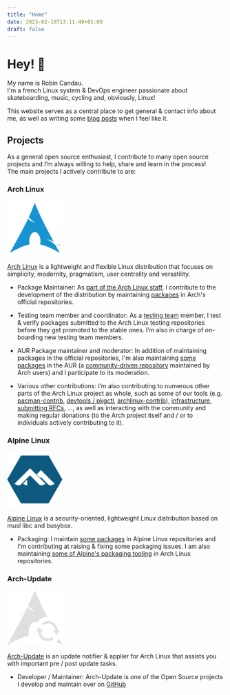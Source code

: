 ```yaml
---
title: "Home"
date: 2023-02-16T13:11:49+01:00
draft: false
---
```


# Hey! :wave:

My name is Robin Candau.  
I'm a french Linux system & DevOps engineer passionate about skateboarding, music, cycling and, obviously, Linux!

This website serves as a central place to get general & contact info about me, as well as writing some [blog posts](https://antiz.fr/blog/) when I feel like it.

## Projects

As a general open source enthusiast, I contribute to many open source projects and I’m always willing to help, share and learn in the process!  
The main projects I actively contribute to are:

### Arch Linux

![alt text](images/index/arch_linux-logo.png "Arch Linux logo")

[Arch Linux](https://archlinux.org) is a lightweight and flexible Linux distribution that focuses on simplicity, modernity, pragmatism, user centrality and versatility.

- Package Maintainer: As [part of the Arch Linux staff](https://archlinux.org/people/package-maintainers/#Antiz), I contribute to the development of the distribution by maintaining [packages](https://archlinux.org/packages/?sort=&q=&maintainer=Antiz) in Arch's official repositories.

- Testing team member and coordinator: As a [testing team](https://wiki.archlinux.org/title/Arch_Testing_Team) member, I test & verify packages submitted to the Arch Linux testing repositories before they get promoted to the stable ones. I’m also in charge of on-boarding new testing team members.

- AUR Package maintainer and moderator: In addition of maintaining packages in the official repositories, I'm also maintaining [some packages](https://aur.archlinux.org/packages?O=0&SeB=M&K=Antiz&outdated=&SB=p&SO=d&PP=50&submit=Go) in the AUR (a [community-driven repository](https://wiki.archlinux.org/title/Arch_User_Repository) maintained by Arch users) and I participate to its moderation.

- Various other contributions: I’m also contributing to numerous other parts of the Arch Linux project as whole, such as some of our tools (e.g. [pacman-contrib](https://gitlab.archlinux.org/pacman/pacman-contrib), [devtools / pkgctl](https://gitlab.archlinux.org/archlinux/devtools), [archlinux-contrib](https://github.com/archlinux/contrib)), [infrastructure](https://gitlab.archlinux.org/archlinux/infrastructure), [submitting RFCs](https://gitlab.archlinux.org/archlinux/rfcs), ..., as well as interacting with the community and making regular donations (to the Arch project itself and / or to individuals actively contributing to it).

### Alpine Linux

![alt text](images/index/alpine_linux-logo.png "Alpine Linux logo")

[Alpine Linux](https://www.alpinelinux.org) is a security-oriented, lightweight Linux distribution based on musl libc and busybox.

- Packaging: I maintain [some packages](https://pkgs.alpinelinux.org/packages?name=&branch=edge&repo=&arch=&maintainer=Robin+Candau) in Alpine Linux repositories and I'm contributing at raising & fixing some packaging issues. I am also maintaining [some of Alpine's packaging tooling](https://archlinux.org/packages/?sort=&q=alpine&maintainer=Antiz&flagged=) in Arch Linux repositories.

### Arch-Update

![alt text](images/index/arch_update-logo.png "Arch-Update logo")

[Arch-Update](https://github.com/Antiz96/arch-update) is an update notifier & applier for Arch Linux that assists you with important pre / post update tasks.

- Developer / Maintainer: Arch-Update is one of the Open Source projects I develop and maintain over on [GitHub](https://github.com/Antiz96)
